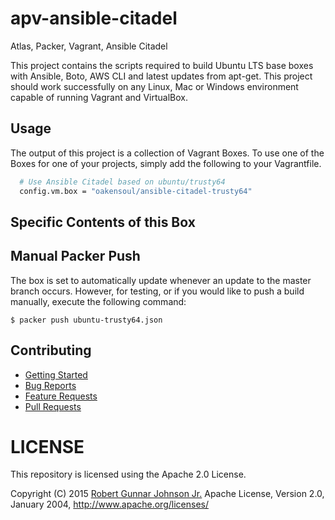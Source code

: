 # apv-ansible-citadel
Atlas, Packer, Vagrant, Ansible Citadel

This project contains the scripts required to build Ubuntu LTS base boxes with Ansible, Boto, AWS CLI and latest
updates from apt-get. This project should work successfully on any Linux, Mac or Windows environment capable of running
Vagrant and VirtualBox.

## Usage
The output of this project is a collection of Vagrant Boxes. To use one of the
Boxes for one of your projects, simply add the following to your Vagrantfile.

```bash
  # Use Ansible Citadel based on ubuntu/trusty64
  config.vm.box = "oakensoul/ansible-citadel-trusty64"
```

## Specific Contents of this Box



## Manual Packer Push
The box is set to automatically update whenever an update to the master branch occurs. However, for testing, or if
you would like to push a build manually, execute the following command:
````
$ packer push ubuntu-trusty64.json
````

## Contributing
* [Getting Started](https://github.com/oakensoul/trunk/blob/master/CONTRIBUTING.md)
* [Bug Reports](https://github.com/oakensoul/trunk/blob/master/CONTRIBUTING.md#bug-reports)
* [Feature Requests](https://github.com/oakensoul/trunk/blob/master/CONTRIBUTING.md#feature-requests)
* [Pull Requests](https://github.com/oakensoul/trunk/blob/master/CONTRIBUTING.md#pull-requests)

# LICENSE
This repository is licensed using the Apache 2.0 License.

Copyright (C) 2015 [Robert Gunnar Johnson Jr.](https://github.com/oakensoul)
Apache License, Version 2.0, January 2004, http://www.apache.org/licenses/
